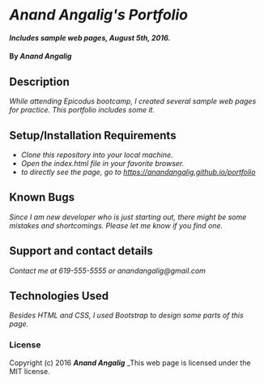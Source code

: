 # _Anand Angalig's Portfolio_

#### _Includes sample web pages, August 5th, 2016._

#### By _**Anand Angalig**_

## Description

_While attending Epicodus bootcamp, I created several sample web pages for practice. This portfolio includes some it._

## Setup/Installation Requirements

* _Clone this repository into your local machine._
* _Open the index.html file in your favorite browser._
* _to directly see the page, go to https://anandangalig.github.io/portfolio_


## Known Bugs

_Since I am new developer who is just starting out, there might be some mistakes and shortcomings. Please let me know if you find one._

## Support and contact details

_Contact me at 619-555-5555 or anandangalig@gmail.com_

## Technologies Used

_Besides HTML and CSS, I used Bootstrap to design some parts of this page._

### License

Copyright (c) 2016 **_Anand Angalig_**
_This web page is licensed under the MIT license.
